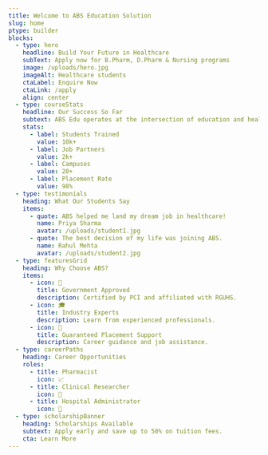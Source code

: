 ```yaml
---
title: Welcome to ABS Education Solution
slug: home
ptype: builder
blocks:
  - type: hero
    headline: Build Your Future in Healthcare
    subText: Apply now for B.Pharm, D.Pharm & Nursing programs
    image: /uploads/hero.jpg
    imageAlt: Healthcare students
    ctaLabel: Enquire Now
    ctaLink: /apply
    align: center
  - type: courseStats
    headline: Our Success So Far
    subtext: ABS Edu operates at the intersection of education and healthcare...
    stats:
      - label: Students Trained
        value: 10k+
      - label: Job Partners
        value: 2k+
      - label: Campuses
        value: 20+
      - label: Placement Rate
        value: 98%
  - type: testimonials
    heading: What Our Students Say
    items:
      - quote: ABS helped me land my dream job in healthcare!
        name: Priya Sharma
        avatar: /uploads/student1.jpg
      - quote: The best decision of my life was joining ABS.
        name: Rahul Mehta
        avatar: /uploads/student2.jpg
  - type: featuresGrid
    heading: Why Choose ABS?
    items:
      - icon: 🏫
        title: Government Approved
        description: Certified by PCI and affiliated with RGUHS.
      - icon: 🎓
        title: Industry Experts
        description: Learn from experienced professionals.
      - icon: 💼
        title: Guaranteed Placement Support
        description: Career guidance and job assistance.
  - type: careerPaths
    heading: Career Opportunities
    roles:
      - title: Pharmacist
        icon: 📈
      - title: Clinical Researcher
        icon: 🔬
      - title: Hospital Administrator
        icon: 🏥
  - type: scholarshipBanner
    heading: Scholarships Available
    subtext: Apply early and save up to 50% on tuition fees.
    cta: Learn More
---
```

